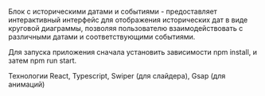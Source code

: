 Блок с историческими датами и событиями -  предоставляет интерактивный интерфейс для отображения исторических дат в виде круговой диаграммы, позволяя пользователю взаимодействовать с различными датами и соответствующими событиями. 

Для запуска приложения сначала установить зависимости npm install, и затем npm run start.

Технологии React, Typescript, Swiper (для слайдера), Gsap (для анимаций)
